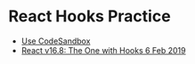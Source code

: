 # React Hooks Practice

- [Use CodeSandbox](https://codesandbox.io/)
- [React v16.8: The One with Hooks 6 Feb 2019](https://legacy.reactjs.org/blog/2019/02/06/react-v16.8.0.html)